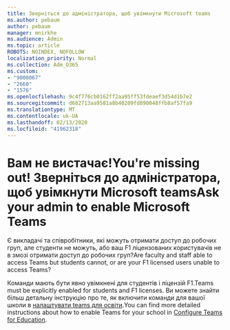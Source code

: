 ```yaml
---
title: Зверніться до адміністратора, щоб увімкнути Microsoft teams
ms.author: pebaum
author: pebaum
manager: mnirkhe
ms.audience: Admin
ms.topic: article
ROBOTS: NOINDEX, NOFOLLOW
localization_priority: Normal
ms.collection: Adm_O365
ms.custom:
- "9000067"
- "2660"
- "1576"
ms.openlocfilehash: 9c4f776cb0162ff2aa95ff53fdeaef3d54d1b7e2
ms.sourcegitcommit: d682713aa9581a8b40209fd890048ffb8af57fa9
ms.translationtype: MT
ms.contentlocale: uk-UA
ms.lasthandoff: 02/13/2020
ms.locfileid: "41962318"
---
```

# <a name="youre-missing-out-ask-your-admin-to-enable-microsoft-teams"></a><span data-ttu-id="f0b2c-102">Вам не вистачає!</span><span class="sxs-lookup"><span data-stu-id="f0b2c-102">You're missing out!</span></span> <span data-ttu-id="f0b2c-103">Зверніться до адміністратора, щоб увімкнути Microsoft teams</span><span class="sxs-lookup"><span data-stu-id="f0b2c-103">Ask your admin to enable Microsoft Teams</span></span>

<span data-ttu-id="f0b2c-104">Є викладачі та співробітники, які можуть отримати доступ до робочих груп, але студенти не можуть, або ваш F1 ліцензованих користувачів не в змозі отримати доступ до робочих груп?</span><span class="sxs-lookup"><span data-stu-id="f0b2c-104">Are faculty and staff able to access Teams but students cannot, or are your F1 licensed users unable to access Teams?</span></span>

<span data-ttu-id="f0b2c-105">Команди мають бути явно увімкнені для студентів і ліцензій F1.</span><span class="sxs-lookup"><span data-stu-id="f0b2c-105">Teams must be explicitly enabled for students and F1 licenses.</span></span> <span data-ttu-id="f0b2c-106">Ви можете знайти більш детальну інструкцію про те, як включити команди для вашої школи в [налаштувати teams для освіти](https://docs.microsoft.com/microsoft-365/education/deploy/set-up-teams-for-education).</span><span class="sxs-lookup"><span data-stu-id="f0b2c-106">You can find more detailed instructions about how to enable Teams for your school in [Configure Teams for Education](https://docs.microsoft.com/microsoft-365/education/deploy/set-up-teams-for-education).</span></span> 